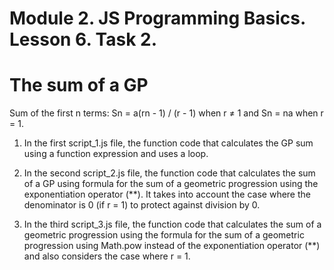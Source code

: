 # Module 2. JS Programming Basics. Lesson 6. Task 2.

# The sum of a GP

Sum of the first n terms: Sn = a(rn - 1) / (r - 1) when r ≠ 1 and Sn = na when r = 1.

1. In the first script_1.js file, the function code that calculates the GP sum using a function expression and uses a loop.

2. In the second script_2.js file, the function code that calculates the sum of a GP using formula for the sum of a geometric progression using the exponentiation operator (**). It takes into account the case where the denominator is 0 (if r = 1) to protect against division by 0.

3. In the third script_3.js file, the function code that calculates the sum of a geometric progression using the formula for the sum of a geometric progression using Math.pow instead of the exponentiation operator (**) and also considers the case where r = 1.
